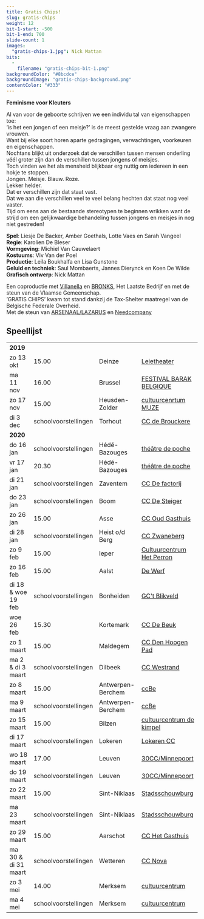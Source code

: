 ```yaml
---
title: Gratis Chips!
slug: gratis-chips
weight: 12
bit-1-start: -500
bit-1-end: 700
slide-count: 1
images:
  "gratis-chips-1.jpg": Nick Mattan
bits:
  -
    filename: "gratis-chips-bit-1.png"
backgroundColor: "#8bcdce"
backgroundImage: "gratis-chips-background.png"
contentColor: "#333"
---
```

<style>
  @media (min-width: 666px) {
    #background-bit-1 {
      width: 600px;
      height: 1340px;
      position: absolute;
      right: 0;
      top: 0;
      background: url({{ .Site.BaseURL }}/img/gratis-chips-bit-1.png) no-repeat bottom right;
    }
  }
</style>
**Feminisme voor Kleuters**<br>

Al van voor de geboorte schrijven we een individu tal van eigenschappen toe: <br>
‘is het een jongen of een meisje?’ is de meest gestelde vraag aan zwangere vrouwen.<br>
Want bij elke soort horen aparte gedragingen, verwachtingen, voorkeuren en eigenschappen. <br>
Nochtans blijkt uit onderzoek dat de verschillen tussen mensen onderling véél groter zijn dan de verschillen tussen jongens of meisjes.<br> 
Toch vinden we het als mensheid blijkbaar erg nuttig om iedereen in een hokje te stoppen.<br>
Jongen. Meisje. Blauw. Roze.<br>
Lekker helder. <br>
Dat er verschillen zijn dat staat vast.<br>
Dat we aan die verschillen veel te veel belang hechten dat staat nog veel vaster.<br>
Tijd om eens aan de bestaande stereotypen te beginnen wrikken want de strijd om een gelijkwaardige behandeling tussen jongens en meisjes in nog niet gestreden!

**Spel**: Liesje De Backer, Amber Goethals, Lotte Vaes en Sarah Vangeel<br>
**Regie**: Karolien De Bleser<br>
**Vormgeving**: Michiel Van Cauwelaert<br>
**Kostuums**: Viv Van der Poel<br>
**Productie**: Leila Boukhalfa en Lisa Gunstone<br>
**Geluid en techniek**: Saul Mombaerts, Jannes Dierynck en Koen De Wilde<br>
**Grafisch ontwerp**: Nick Mattan<br>

Een coproductie met <a href="http://www.villanella.be/">Villanella</a> en <a href="https://www.bronks.be/nl/">BRONKS</a>, Het Laatste Bedrijf en met de steun van de Vlaamse Gemeenschap.<br>
‘GRATIS CHIPS’ kwam tot stand dankzij de Tax-Shelter maatregel van de Belgische Federale Overheid.<br>
Met de steun van <a href="https://www.arsenaallazarus.be/">ARSENAAL/LAZARUS</a> en <a href="https://www.needcompany.org/">Needcompany</a>

## Speellijst
<div class="table-responsive">
<table class="speellijst">
<tr><td colspan="5"><strong>2019</strong></td></tr>
<tr><td>zo 13 okt</td><td>15.00</td><td>Deinze</td><td><a href="https://www.leietheater.be/">Leietheater</a></td></tr>
<tr><td>ma 11 nov</td><td>16.00</td><td>Brussel</td><td><a href="https://www.lamontagnemagique.be/">FESTIVAL BARAK BELGIQUE</a></td></tr>
<tr><td>zo 17 nov</td><td>15.00</td><td>Heusden-Zolder</td><td><a href="https://www.muze.be/">cultuurcenrtum MUZE</a></td></tr>
<tr><td>di 3 dec</td><td>schoolvoorstellingen</td><td>Torhout</td><td><a href="https://www.ccdebrouckere.be/">CC de Brouckere</a></td></tr>
<tr><td colspan="5"><strong>2020</strong></td></tr>
<tr><td>do 16 jan</td><td>schoolvoorstellingen</td><td>Hédé-Bazouges</td><td><a href="https://www.theatre-de-poche.com/">théâtre de poche</a></td></tr>
<tr><td>vr 17 jan</td><td>20.30</td><td>Hédé-Bazouges</td><td><a href="https://www.theatre-de-poche.com/">théâtre de poche</a></td></tr>
<tr><td>di 21 jan</td><td>schoolvoorstellingen</td><td>Zaventem</td><td><a href="https://www.ccdefactorij.be/">CC De factorij</a></td></tr>
<tr><td>do 23 jan</td><td>schoolvoorstellingen</td><td>Boom</td><td><a href="https://www.desteigerboom.be/">CC De Steiger</a></td></tr>
<tr><td>zo 26 jan</td><td>15.00</td><td>Asse</td><td><a href="https://www.ccasse.be/">CC Oud Gasthuis</a></td></tr>
<tr><td>di 28 jan</td><td>schoolvoorstellingen</td><td>Heist o/d Berg</td><td><a href="https://www.zwaneberg.be/">CC Zwaneberg</a></td></tr>
<tr><td>zo 9 feb</td><td>15.00</td><td>Ieper</td><td><a href="https://www.hetperron.be/">Cultuurcentrum Het Perron</a></td></tr>
<tr><td>zo 16 feb</td><td>15.00</td><td>Aalst</td><td><a href="https://www.ccdewerf.be/">De Werf</a></td></tr>
<tr><td>di 18 & woe 19 feb</td><td>schoolvoorstellingen</td><td>Bonheiden</td><td><a href="https://www.blikveld.be/">GC't Blikveld</a></td></tr>
<tr><td>woe 26 feb</td><td>15.30</td><td>Kortemark</td><td><a href="https://www.kortemark.be/">CC De Beuk</a></td></tr>
<tr><td>zo 1 maart</td><td>15.00</td><td>Maldegem</td><td><a href="https://www.maldegem.be/cc-den-hoogen-pad/">CC Den Hoogen Pad</a></td></tr>
<tr><td>ma 2 & di 3 maart</td><td>schoolvoorstellingen</td><td>Dilbeek</td><td><a href="https://www.westrand.be">CC Westrand</a></td></tr>
<tr><td>zo 8 maart</td><td>15.00</td><td>Antwerpen-Berchem</td><td><a href="https://www.ccbe.be/">ccBe</a></td></tr>
<tr><td>ma 9 maart</td><td>schoolvoorstellingen</td><td>Antwerpen-Berchem</td><td><a href="https://www.ccbe.be/">ccBe</a></td></tr>
<tr><td>zo 15 maart</td><td>15.00</td><td>Bilzen</td><td><a href="https://www.dekimpel.be/">cultuurcentrum de kimpel</a></td></tr>
<tr><td>di 17 maart</td><td>schoolvoorstellingen</td><td>Lokeren</td><td><a href="https://www.lokeren.be/cultuur/">Lokeren CC</a></td></tr>
<tr><td>wo 18 maart</td><td>17.00</td><td>Leuven</td><td><a href="https://www.30cc.be/">30CC/Minnepoort</a></td></tr>
<tr><td>do 19 maart</td><td>schoolvoorstellingen</td><td>Leuven</td><td><a href="https://www.30cc.be/">30CC/Minnepoort</a></td></tr>
<tr><td>zo 22 maart</td><td>15.00</td><td>Sint-Niklaas</td><td><a href="https://www.ccsintniklaas.be/">Stadsschouwburg</a></td></tr>
<tr><td>ma 23 maart</td><td>schoolvoorstellingen</td><td>Sint-Niklaas</td><td><a href="https://www.ccsintniklaas.be/">Stadsschouwburg</a></td></tr>
<tr><td>zo 29 maart</td><td>15.00</td><td>Aarschot</td><td><a href="https://www.hetgasthuis.be/">CC Het Gasthuis</a></td></tr>
<tr><td>ma 30 & di 31 maart</td><td>schoolvoorstellingen</td><td>Wetteren</td><td><a href="https://www.ccnovawetteren.be/">CC Nova</a></td></tr>
<tr><td>zo 3 mei</td><td>14.00</td><td>Merksem</td><td><a href="https://www.ccmerksem.be/">cultuurcentrum</a></td></tr>
<tr><td>ma 4 mei</td><td>schoolvoorstellingen</td><td>Merksem</td><td><a href="https://www.ccmerksem.be/">cultuurcentrum</a></td></tr>

</table>
</div>
